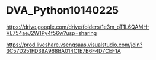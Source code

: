 # DVA_Python10140225

https://drive.google.com/drive/folders/1e3m_oT1L6QAMH-VL754aeJ2W1Py4f56w?usp=sharing



https://prod.liveshare.vsengsaas.visualstudio.com/join?3C57D251FD39A968BA014C1E7B6F4D7CEF1A

